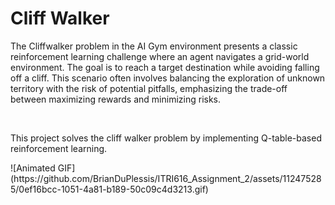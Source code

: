 <h1>Cliff Walker</h1>
<p>The Cliffwalker problem in the AI Gym environment presents a classic reinforcement learning challenge where an agent navigates a grid-world environment. 
The goal is to reach a target destination while avoiding falling off a cliff. This scenario often involves 
balancing the exploration of unknown territory with the risk of potential pitfalls, emphasizing the trade-off between maximizing rewards and minimizing risks.</p>
<br>
<p>This project solves the cliff walker problem by implementing Q-table-based reinforcement learning.</p>
![Animated GIF](https://github.com/BrianDuPlessis/ITRI616_Assignment_2/assets/112475285/0ef16bcc-1051-4a81-b189-50c09c4d3213.gif)

